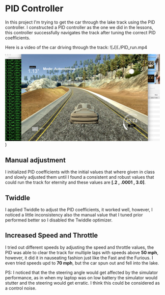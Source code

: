 
# PID Controller
In this project I'm trying to get the car through the lake track using the PID controller. I constructed a PID controller as the one we did in the lessons, this controller successfully navigates the track after tuning the 
correct PID coefficients.

Here is a video of the car driving through the track:
![J](./PID_run.mp4

[![PID video](./PID.jpg)](https://youtu.be/hfpDjvknVlI))

## Manual adjustment 
I initialized PID coefficients with the initial values that where given in class and slowly adjusted them until I found a consistent and robust values that could run the track for eternity and these values are **[.2 , .0001 , 3.0]**.

## Twiddle 
I applied Twiddle to adjust the PID coefficients, it worked well, however, I noticed a little inconsistency also the manual value that I tuned prior performed better so I disabled the Twiddle optimizer.

## Increased Speed and Throttle 
I tried out different speeds by adjusting the speed and throttle values, the PID was able to clear the track for multiple laps with speeds above **50 mph**, however, it did it in nauseating fashion just like the Fast and the Furious. I even tried speeds upd to **70 mph**, but the car spun out and fell into the lake.

PS: I noticed that the the steering angle would get affected by the simulator performance, as in when my laptop was on low battery the simulator would stutter and the steering would get erratic. I think this could be considered as a control noise.
